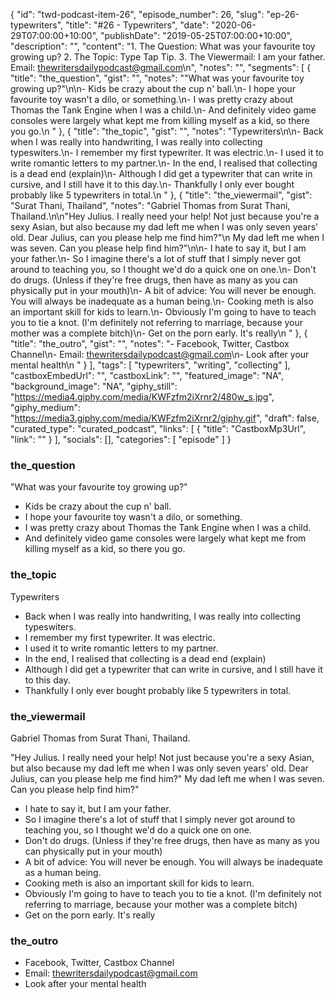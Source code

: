 {
	"id": "twd-podcast-item-26",
	"episode_number": 26,
	"slug": "ep-26-typewriters",
	"title": "#26 - Typewriters",
	"date": "2020-06-29T07:00:00+10:00",
	"publishDate": "2019-05-25T07:00:00+10:00",
	"description": "",
	"content": "1. The Question: What was your favourite toy growing up? 2. The Topic: Type Tap Tip. 3. The Viewermail: I am your father. Email: thewritersdailypodcast@gmail.com\n",
	"notes": "",
	"segments": [
		{
			"title": "the_question",
			"gist": "",
			"notes": "\"What was your favourite toy growing up?\"\n\n- Kids be crazy about the cup n' ball.\n- I hope your favourite toy wasn't a dilo, or something.\n- I was pretty crazy about Thomas the Tank Engine when I was a child.\n- And definitely video game consoles were largely what kept me from killing myself as a kid, so there you go.\n      "
		},
		{
			"title": "the_topic",
			"gist": "",
			"notes": "Typewriters\n\n- Back when I was really into handwriting, I was really into collecting typeswiters.\n- I remember my first typewriter. It was electric.\n- I used it to write romantic letters to my partner.\n- In the end, I realised that collecting is a dead end (explain)\n- Although I did get a typewriter that can write in cursive, and I still have it to this day.\n- Thankfully I only ever bought probably like 5 typewriters in total.\n      "
		},
		{
			"title": "the_viewermail",
			"gist": "Surat Thani, Thailand",
			"notes": "Gabriel Thomas from Surat Thani, Thailand.\n\n\"Hey Julius. I really need your help! Not just because you're a sexy Asian, but also because my dad left me when I was only seven years' old. Dear Julius, can you please help me find him?\"\n My dad left me when I was seven. Can you please help find him?\"\n\n- I hate to say it, but I am your father.\n- So I imagine there's a lot of stuff that I simply never got around to teaching you, so I thought we'd do a quick one on one.\n- Don't do drugs. (Unless if they're free drugs, then have as many as you can physically put in your mouth)\n- A bit of advice: You will never be enough. You will always be inadequate as a human being.\n- Cooking meth is also an important skill for kids to learn.\n- Obviously I'm going to have to teach you to tie a knot. (I'm definitely not referring to marriage, because your mother was a complete bitch)\n- Get on the porn early. It's really\n      "
		},
		{
			"title": "the_outro",
			"gist": "",
			"notes": "- Facebook, Twitter, Castbox Channel\n- Email: thewritersdailypodcast@gmail.com\n- Look after your mental health\n      "
		}
	],
	"tags": [
		"typewriters",
		"writing",
		"collecting"
	],
	"castboxEmbedUrl": "",
	"castboxLink": "",
	"featured_image": "NA",
	"background_image": "NA",
	"giphy_still": "https://media4.giphy.com/media/KWFzfm2iXrnr2/480w_s.jpg",
	"giphy_medium": "https://media3.giphy.com/media/KWFzfm2iXrnr2/giphy.gif",
	"draft": false,
	"curated_type": "curated_podcast",
	"links": [
		{
			"title": "CastboxMp3Url",
			"link": ""
		}
	],
	"socials": [],
	"categories": [
		"episode"
	]
}

### the_question

"What was your favourite toy growing up?"

- Kids be crazy about the cup n' ball.
- I hope your favourite toy wasn't a dilo, or something.
- I was pretty crazy about Thomas the Tank Engine when I was a child.
- And definitely video game consoles were largely what kept me from killing myself as a kid, so there you go.
      
### the_topic

Typewriters

- Back when I was really into handwriting, I was really into collecting typeswiters.
- I remember my first typewriter. It was electric.
- I used it to write romantic letters to my partner.
- In the end, I realised that collecting is a dead end (explain)
- Although I did get a typewriter that can write in cursive, and I still have it to this day.
- Thankfully I only ever bought probably like 5 typewriters in total.
      
### the_viewermail

Gabriel Thomas from Surat Thani, Thailand.

"Hey Julius. I really need your help! Not just because you're a sexy Asian, but also because my dad left me when I was only seven years' old. Dear Julius, can you please help me find him?"
 My dad left me when I was seven. Can you please help find him?"

- I hate to say it, but I am your father.
- So I imagine there's a lot of stuff that I simply never got around to teaching you, so I thought we'd do a quick one on one.
- Don't do drugs. (Unless if they're free drugs, then have as many as you can physically put in your mouth)
- A bit of advice: You will never be enough. You will always be inadequate as a human being.
- Cooking meth is also an important skill for kids to learn.
- Obviously I'm going to have to teach you to tie a knot. (I'm definitely not referring to marriage, because your mother was a complete bitch)
- Get on the porn early. It's really
      
### the_outro

- Facebook, Twitter, Castbox Channel
- Email: thewritersdailypodcast@gmail.com
- Look after your mental health
      
